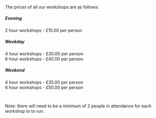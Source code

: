 The prices of all our workshops are as follows:

##### Evening
2 hour workshops - £15.00 per person

##### Weekday
4 hour workshops - £30.00 per person<br/>
6 hour workshops - £45.00 per person<br/>

##### Weekend
4 hour workshops - £35.00 per person<br/>
6 hour workshops - £50.00 per person<br/>

<div style="height:30px;"></div>
Note: there will need to be a minimum of 2 people in attendance  for each workshop to to run.

<div style="height:25px;"></div>

